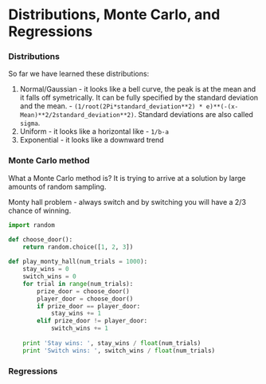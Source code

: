 Distributions, Monte Carlo, and Regressions
===========================================

### Distributions

So far we have learned these distributions:

1. Normal/Gaussian - it looks like a bell curve, the peak is at the mean and it falls off symetrically. It can be fully specified by the standard deviation and the mean. - `(1/root(2Pi*standard_deviation**2) * e)**(-(x-Mean)**2/2standard_deviation**2)`. Standard deviations are also called `sigma`.
2. Uniform - it looks like a horizontal like - `1/b-a`
3. Exponential - it looks like a downward trend

### Monte Carlo method

What a Monte Carlo method is? It is trying to arrive at a solution by large amounts of random sampling.

Monty hall problem - always switch and by switching you will have a 2/3 chance of winning.

```Python
import random

def choose_door():
    return random.choice([1, 2, 3])
    
def play_monty_hall(num_trials = 1000):
    stay_wins = 0
    switch_wins = 0
    for trial in range(num_trials):
        prize_door = choose_door()
        player_door = choose_door()
        if prize_door == player_door:
            stay_wins += 1
        elif prize_door != player_door:
            switch_wins += 1
            
    print 'Stay wins: ', stay_wins / float(num_trials)
    print 'Switch wins: ', switch_wins / float(num_trials)
```

### Regressions
